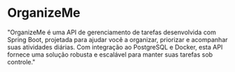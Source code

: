 # OrganizeMe
"OrganizeMe é uma API de gerenciamento de tarefas desenvolvida com Spring Boot, projetada para ajudar você a organizar, priorizar e acompanhar suas atividades diárias. Com integração ao PostgreSQL e Docker, esta API fornece uma solução robusta e escalável para manter suas tarefas sob controle."
